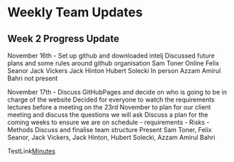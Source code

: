 <h1>Weekly Team Updates</h1>
<h2>Week 2 Progress Update</h2>
<p>November 16th - Set up github and downloaded intelj
Discussed future plans and some rules around github organisation 
Sam Toner Online 
Felix Seanor Jack Vickers Jack Hinton Hubert Solecki In person
Azzam Amirul Bahri not present</p>


<p>November 17th - 
Discuss GitHubPages and decide on who is going to be in charge of the website
Decided for everyone to watch the requirements lectures before a meeting on the 23rd November to plan for our client meeting and discuss the questions we will ask
Discuss a plan for the coming weeks to ensure we are on schedule
-	requirements 
-	Risks
-	Methods
Discuss and finalise team structure
Present Sam Toner, Felix Seanor, Jack Vickers, Jack Hinton, Hubert Solecki, Azzam Amirul Bahri</p>

TestLink[Minutes](https://docs.google.com/document/d/1-fNPw1bFiddjl8PYH25lhTg7uXPfRQhSadfCDcuAGOo/edit)